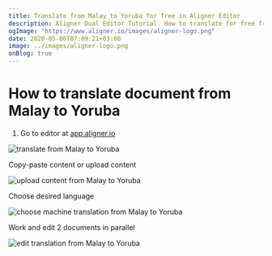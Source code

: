 ```yaml
---
title: Translate from Malay to Yoruba for free in Aligner Editor
description: Aligner Dual Editor Tutorial. How to translate for free from Malay to Yoruba. Aligner is multilingual document management platform. 
ogImage: "https://www.aligner.io/images/aligner-logo.png"
date: 2020-05-06T07:09:21+03:00
image: ../images/aligner-logo.png
onBlog: true
---
```


# How to translate document from Malay to Yoruba

1. Go to editor at [app.aligner.io](https://app.aligner.io "Aligner App web page")

![translate from Malay to Yoruba](../aligner-blank-editor.png "translate from Malay to Yoruba")

Copy-paste content or upload content

![upload content from Malay to Yoruba](../aligner-uploaded-document.png "upload content from Malay to Yoruba")

Choose desired language

![choose machine translation from Malay to Yoruba](../aligner-language-dropdown.png "choose machine translation from Malay to Yoruba")

Work and edit 2 documents in parallel

![edit translation from Malay to Yoruba](../aligner-double-sitded-editor.png "edit translation from Malay to Yoruba")

